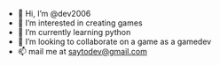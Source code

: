 - 👋 Hi, I’m @dev2006
- 👀 I’m interested in creating games
- 🌱 I’m currently learning python
- 💞️ I’m looking to collaborate on a game as a gamedev
- 📫 mail me at saytodev@gmail.com
